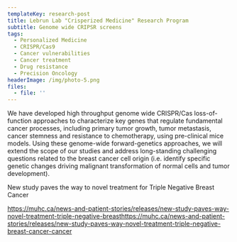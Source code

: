 ```yaml
---
templateKey: research-post
title: Lebrun Lab "Crisperized Medicine" Research Program
subtitle: Genome wide CRIPSR screens
tags:
  - Personalized Medicine
  - CRISPR/Cas9
  - Cancer vulnerabilities
  - Cancer treatment
  - Drug resistance
  - Precision Oncology
headerImage: /img/photo-5.png
files:
  - file: ''
---
```

We have developed high throughput genome wide CRISPR/Cas loss-of-function approaches to characterize key genes that regulate fundamental cancer processes, including primary tumor growth, tumor metastasis, cancer stemness and resistance to chemotherapy, using pre-clinical mice models. Using these genome-wide forward-genetics approaches, we will extend the scope of our studies and address long-standing challenging questions related to the breast cancer cell origin (i.e. identify specific genetic changes driving malignant transformation of normal cells and tumor development).



New study paves the way to novel treatment for Triple Negative Breast Cancer 

https://muhc.ca/news-and-patient-stories/releases/new-study-paves-way-novel-treatment-triple-negative-breasthttps://muhc.ca/news-and-patient-stories/releases/new-study-paves-way-novel-treatment-triple-negative-breast-cancer-cancer
